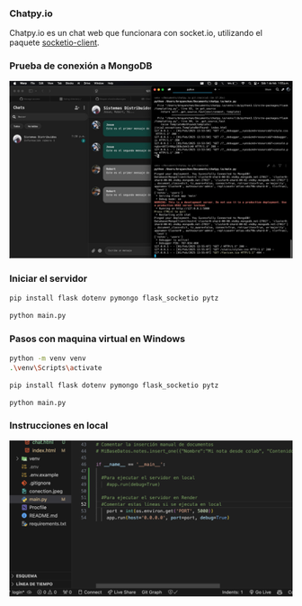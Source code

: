 ### Chatpy.io

Chatpy.io es un chat web que funcionara con socket.io, utilizando el paquete [socketio-client](https://github.com/socketio/socket.io).

### Prueba de conexión a MongoDB

<img src="conection.jpeg">

### Iniciar el servidor

```bash
pip install flask dotenv pymongo flask_socketio pytz
```

```bash
python main.py
```

### Pasos con maquina virtual en Windows

```bash
python -m venv venv
.\venv\Scripts\activate
```

```bash
pip install flask dotenv pymongo flask_socketio pytz
```

```bash
python main.py
```

### Instrucciones en local

<img src="instructions.png">
